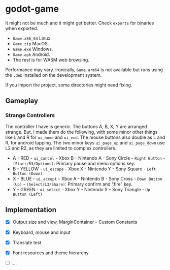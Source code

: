 # godot-game

It might not be much and it might get better. Check `exports` for binaries when exported.

 * `Game.x86_64` Linux.
 * `Game.zip` MacOS.
 * `Game.exe` Windows.
 * `Game.apk` Android.
 * The rest is for WASM web browsing.
 
Performance may vary. Ironically, `Game.arm64` is not available but runs using the `.deb`
installed on the development system.

If you import the project, some directories might need fixing.

## Gameplay

### Strange Controllers

The controller I have is generic. The buttons A, B, X, Y are arranged strange. But, I made
them do the following, with some minor other things like L and R for `ui_home` and `ui_end`.
The mouse buttons also double as L and R, for android tapping. The two minor keys `ui_page_up`
and `ui_page_down` use L2 and R2, as they are limited to complex controllers.

 * A - RED - `ui_cancel` - Xbox B - Nintendo A - Sony Circle - `Right Button` - `(Start/R3/Options)`: Primary pause and menu options key.
 * B - YELLOW - `ui_escape` - Xbox X - Nintendo Y - Sony Square - `Left Button (Down)`
 * X - BLUE - `ui_accept` - Xbox A - Nintendo B - Sony Cross - `Down Button (Up)` - `(Select/L3/Share)`: Primary confirm and "fire" key.
 * Y - GREEN - `ui_select` - Xbox Y - Nintendo X - Sony Triangle - `Up Button (Left)`

## Implementation

- [X] Output size and view, MarginContainer - Custom Constants
- [X] Keyboard, mouse and input
- [X] Translate test
- [X] Font resources and theme hierarchy
- [ ] ...
 
